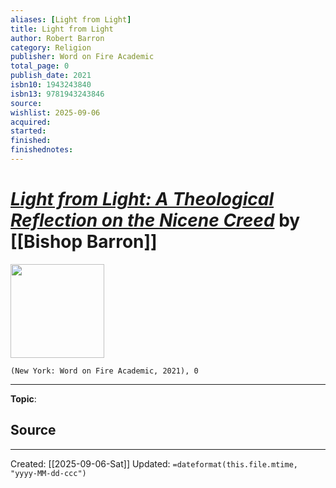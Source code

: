 ```yaml
---
aliases: [Light from Light]
title: Light from Light
author: Robert Barron
category: Religion
publisher: Word on Fire Academic
total_page: 0
publish_date: 2021
isbn10: 1943243840
isbn13: 9781943243846
source: 
wishlist: 2025-09-06
acquired: 
started: 
finished: 
finishednotes: 
---
```

# *[Light from Light: A Theological Reflection on the Nicene Creed](https://bookstore.wordonfire.org/products/light-from-light)* by [[Bishop Barron]]

<img src="http://books.google.com/books/content?id=XiggzgEACAAJ&printsec=frontcover&img=1&zoom=1&source=gbs_api" width=150>

`(New York: Word on Fire Academic, 2021), 0`



--- 
**Topic**: 

**Source**
- 
 ---
Created: [[2025-09-06-Sat]]
Updated: `=dateformat(this.file.mtime, "yyyy-MM-dd-ccc")`